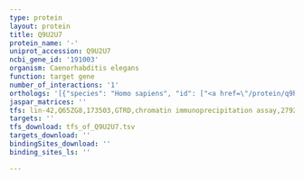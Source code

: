 ```yaml
---
type: protein
layout: protein
title: Q9U2U7
protein_name: '-'
uniprot_accession: Q9U2U7
ncbi_gene_id: '191003'
organism: Caenorhabditis elegans
function: target gene
number_of_interactions: '1'
orthologs: '[{"species": "Homo sapiens", "id": ["<a href=\"/protein/q9ha64\">Q9HA64</a>", "<a href=\"/protein/q9h479\">Q9H479</a>"]}, {"species": "Mus musculus", "id": ["<a href=\"/protein/q8k274\">Q8K274</a>", "<a href=\"/protein/q9er35\">Q9ER35</a>"]}, {"species": "Rattus norvegicus", "id": ["<a href=\"/protein/b2ryn1\">B2RYN1</a>"]}, {"species": "Danio rerio", "id": ["A8KBX3"]}]'
jaspar_matrices: ''
tfs: lin-42,Q65ZG8,173503,GTRD,chromatin immunoprecipitation assay,27924024%5Buid%5D,No
targets: ''
tfs_download: tfs_of_Q9U2U7.tsv
targets_download: ''
bindingSites_download: ''
binding_sites_ls: ''

---
```

